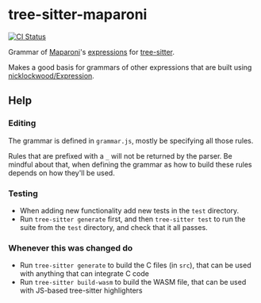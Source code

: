 tree-sitter-maparoni
===========================

[![CI Status](https://github.com/maparoni/tree-sitter-maparoni/actions/workflows/ci.yml/badge.svg)](https://github.com/maparoni/tree-sitter-maparoni/actions/workflows/ci.yml)

Grammar of [Maparoni](https://maparoni.app)'s [expressions](https://maparoni.app/guide/advanced/formulas.html) for [tree-sitter](https://github.com/tree-sitter/tree-sitter).

Makes a good basis for grammars of other expressions that are built using [nicklockwood/Expression](https://github.com/nicklockwood/Expression).

## Help

### Editing

The grammar is defined in `grammar.js`, mostly be specifying all those rules.

Rules that are prefixed with a `_` will not be returned by the parser. Be mindful about that, when defining the grammar as how to build these rules depends on how they'll be used.

### Testing

- When adding new functionality add new tests in the `test` directory.
- Run `tree-sitter generate` first, and then `tree-sitter test` to run the suite from the `test` directory, and check that it all passes.

### Whenever this was changed do

- Run `tree-sitter generate` to build the C files (in `src`), that can be used with anything that can integrate C code
- Run `tree-sitter build-wasm` to build the WASM file, that can be used with JS-based tree-sitter highlighters
